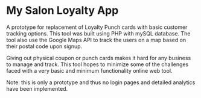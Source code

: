 # My Salon Loyalty App
A prototype for replacement of Loyalty Punch cards with basic customer tracking options. This tool was built using PHP with mySQL database. 
The tool also use the Google Maps API to track the users on a map based on their postal code upon signup.

Giving out physical coupon or punch cards makes it hard for any business to manage and track. This tool hopes to minimize some of the challenges faced with a very basic and minimum functionality  online web tool.

Note: this is only a prototype and thus no login pages and detailed analytics have been implemented.
